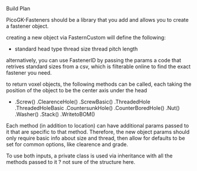 Build Plan

PicoGK-Fasteners should be a library that you add and allows you to create a fastener object.

creating a new object via FasternCustom will define the following:
 - standard
   head type
   thread size
   thread pitch
   length

alternatively, you can use FastenerID by passing the params a code that retrives standard sizes from a csv, which is filterable online to find the exact fastener you need.


to return voxel objects, the following methods can be called, each taking the position of the object to be the center axis under the head

 - .Screw()
   .ClearenceHole()
   .ScrewBasic()
   .ThreadedHole
   .ThreadedHoleBasic
   .CountersunkHole()
   .CounterBoredHole()
   .Nut()
   .Washer()
   .Stack()
   .WritetoBOM()

Each method (in addition to location) can have additional params passed to it that are specific to that method. 
Therefore, the new object params should only require basic info about size and thread, then allow for defaults to be set for common options, like clearence and grade.

To use both inputs, a private class is used via inheritance with all the methods passed to it ? not sure of the structure here.
